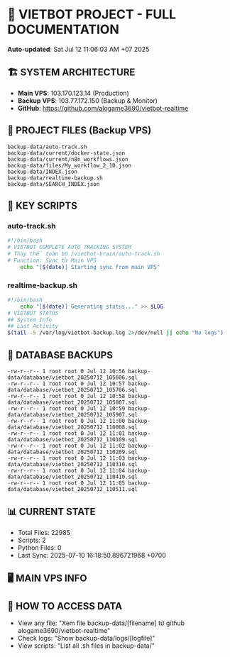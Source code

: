 # 🤖 VIETBOT PROJECT - FULL DOCUMENTATION
**Auto-updated**: Sat Jul 12 11:06:03 AM +07 2025

## 🏗️ SYSTEM ARCHITECTURE
- **Main VPS**: 103.170.123.14 (Production)
- **Backup VPS**: 103.77.172.150 (Backup & Monitor)
- **GitHub**: https://github.com/alogame3690/vietbot-realtime

## 📁 PROJECT FILES (Backup VPS)
```
backup-data/auto-track.sh
backup-data/current/docker-state.json
backup-data/current/n8n_workflows.json
backup-data/files/My_workflow_2_10.json
backup-data/INDEX.json
backup-data/realtime-backup.sh
backup-data/SEARCH_INDEX.json
```

## 🔧 KEY SCRIPTS
### auto-track.sh
```bash
#!/bin/bash
# VIETBOT COMPLETE AUTO TRACKING SYSTEM
# Thay thế toàn bộ /vietbot-brain/auto-track.sh
# Function: Sync từ Main VPS
    echo "[$(date)] Starting sync from main VPS"
```
### realtime-backup.sh
```bash
#!/bin/bash
    echo "[$(date)] Generating status..." >> $LOG
# VIETBOT STATUS
## System Info
## Last Activity
$(tail -5 /var/log/vietbot-backup.log 2>/dev/null || echo "No logs")
```

## 💾 DATABASE BACKUPS
```
-rw-r--r-- 1 root root 0 Jul 12 10:56 backup-data/database/vietbot_20250712_105606.sql
-rw-r--r-- 1 root root 0 Jul 12 10:57 backup-data/database/vietbot_20250712_105706.sql
-rw-r--r-- 1 root root 0 Jul 12 10:58 backup-data/database/vietbot_20250712_105807.sql
-rw-r--r-- 1 root root 0 Jul 12 10:59 backup-data/database/vietbot_20250712_105907.sql
-rw-r--r-- 1 root root 0 Jul 12 11:00 backup-data/database/vietbot_20250712_110008.sql
-rw-r--r-- 1 root root 0 Jul 12 11:01 backup-data/database/vietbot_20250712_110109.sql
-rw-r--r-- 1 root root 0 Jul 12 11:02 backup-data/database/vietbot_20250712_110209.sql
-rw-r--r-- 1 root root 0 Jul 12 11:03 backup-data/database/vietbot_20250712_110310.sql
-rw-r--r-- 1 root root 0 Jul 12 11:04 backup-data/database/vietbot_20250712_110410.sql
-rw-r--r-- 1 root root 0 Jul 12 11:05 backup-data/database/vietbot_20250712_110511.sql
```

## 📊 CURRENT STATE
- Total Files: 22985
- Scripts: 2
- Python Files: 0
- Last Sync: 2025-07-10 16:18:50.896721968 +0700

## 🖥️ MAIN VPS INFO


## 🚨 HOW TO ACCESS DATA
- View any file: "Xem file backup-data/[filename] từ github alogame3690/vietbot-realtime"
- Check logs: "Show backup-data/logs/[logfile]"
- View scripts: "List all .sh files in backup-data/"
